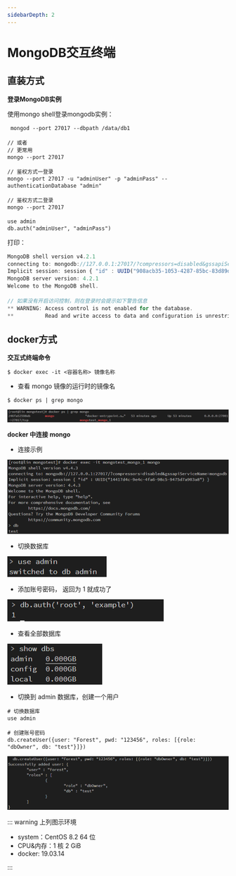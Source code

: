 ```yaml
---
sidebarDepth: 2
---
```


# MongoDB交互终端

## 直装方式

**登录MongoDB实例**

使用mongo shell登录mongodb实例：

```
 mongod --port 27017 --dbpath /data/db1

// 或者
// 更常用
mongo --port 27017 

// 鉴权方式一登录
mongo --port 27017 -u "adminUser" -p "adminPass" --authenticationDatabase "admin"

// 鉴权方式二登录
mongo --port 27017

use admin
db.auth("adminUser", "adminPass")
```



打印：

```js
MongoDB shell version v4.2.1
connecting to: mongodb://127.0.0.1:27017/?compressors=disabled&gssapiServiceName=mongodb
Implicit session: session { "id" : UUID("908acb35-1053-4287-85bc-83d89daec400") }
MongoDB server version: 4.2.1
Welcome to the MongoDB shell.

// 如果没有开启访问控制，则在登录时会提示如下警告信息
** WARNING: Access control is not enabled for the database.
**          Read and write access to data and configuration is unrestricted.
```



## docker方式

**交互式终端命令**

```shell
$ docker exec -it <容器名称> 镜像名称
```

- 查看 mongo 镜像的运行时的镜像名

```shell
$ docker ps | grep mongo
```

![image.png](./assets/1616401184064-f5ebd1e3-311c-41ab-a899-e013ee1f415e.png)



**docker 中连接 mongo**

- 连接示例

![image.png](./assets/1616401261507-dc90840a-0dc7-4a74-a1e4-a44566d71d59.png)

- 切换数据库

![image.png](./assets/1616401478319-2be81879-913c-452b-8713-7cd35b33d6ed.png)

- 添加账号密码， 返回为 1 就成功了

![image.png](./assets/1616401832898-be4b490d-82b9-4bda-8786-84eb7106bef8.png)

- 查看全部数据库

![image.png](./assets/1616401890185-3ac9929f-fa1b-4504-8c73-11b68735e8d7.png)

- 切换到 admin 数据库，创建一个用户

```shell
# 切换数据库
use admin

# 创建账号密码
db.createUser({user: "Forest", pwd: "123456", roles: [{role: "dbOwner", db: "test"}]})
```

![image.png](./assets/1616412758672-438f588f-f7f2-4d08-bc12-4f7b7a14df3f.png)

::: warning 上列图示环境

- system：CentOS 8.2 64 位
- CPU&内存：1 核 2 GiB
- docker: 19.03.14

:::
